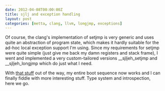 ```yaml
---
date: 2012-04-08T00:00:00Z
title: sjlj and exception handling
layout: post
categories: [metta, clang, llvm, longjmp, exceptions]
---
```

Of course, the clang's implementation of setjmp is very generic and uses quite an abstraction of program state, which makes it hardly suitable for the ad-hoc local exception support I'm using. Since my requirements for setjmp were quite simple (just give me back my damn registers and stack frame), I went and implemented a very custom-tailored versions \_\_sjljeh_setjmp and \_\_sjljeh_longjmp which do just what I need.

With [that stuff](https://github.com/berkus/metta/blob/master/src/runtime/setjmp.s) out of the way, my entire boot sequence now works and I can finally fiddle with more interesting stuff. Type system and introspection, here we go.
